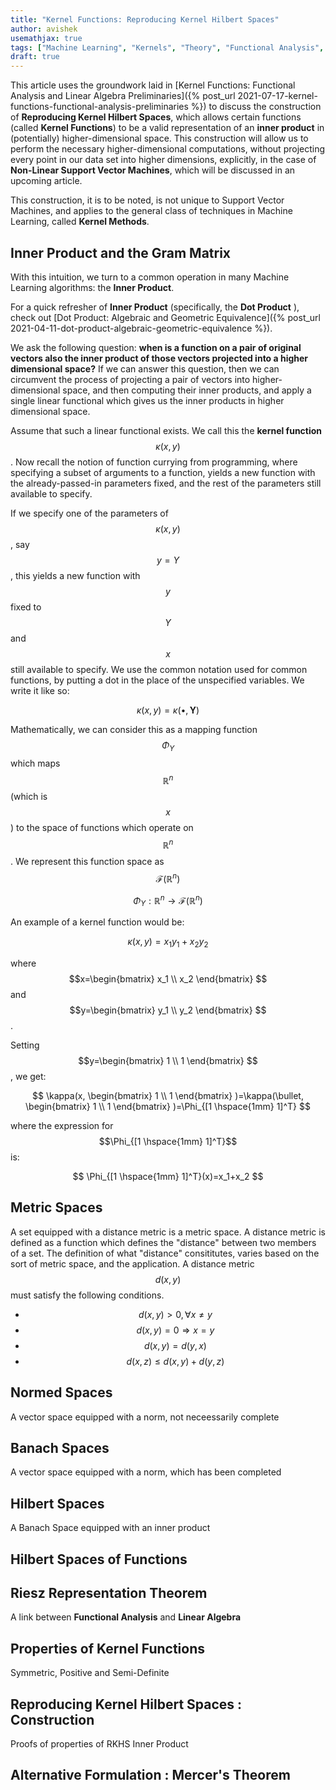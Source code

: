 ```yaml
---
title: "Kernel Functions: Reproducing Kernel Hilbert Spaces"
author: avishek
usemathjax: true
tags: ["Machine Learning", "Kernels", "Theory", "Functional Analysis", "Linear Algebra"]
draft: true
---
```

This article uses the groundwork laid in [Kernel Functions: Functional Analysis and Linear Algebra Preliminaries]({% post_url 2021-07-17-kernel-functions-functional-analysis-preliminaries %}) to discuss the construction of **Reproducing Kernel Hilbert Spaces**, which allows certain functions (called **Kernel Functions**) to be a valid representation of an **inner product** in (potentially) higher-dimensional space. This construction will allow us to perform the necessary higher-dimensional computations, without projecting every point in our data set into higher dimensions, explicitly, in the case of **Non-Linear Support Vector Machines**, which will be discussed in an upcoming article.

This construction, it is to be noted, is not unique to Support Vector Machines, and applies to the general class of techniques in Machine Learning, called **Kernel Methods**. 

## Inner Product and the Gram Matrix
With this intuition, we turn to a common operation in many Machine Learning algorithms: the **Inner Product**. 

For a quick refresher of **Inner Product** (specifically, the **Dot Product** ), check out [Dot Product: Algebraic and Geometric Equivalence]({% post_url 2021-04-11-dot-product-algebraic-geometric-equivalence %}).

We ask the following question: **when is a function on a pair of original vectors also the inner product of those vectors projected into a higher dimensional space?** If we can answer this question, then we can circumvent the process of projecting a pair of vectors into higher-dimensional space, and then computing their inner products, and apply a single linear functional which gives us the inner products in higher dimensional space.

Assume that such a linear functional exists. We call this the **kernel function** $$\kappa(x,y)$$. Now recall the notion of function currying from programming, where specifying a subset of arguments to a function, yields a new function with the already-passed-in parameters fixed, and the rest of the parameters still available to specify.

If we specify one of the parameters of $$\kappa(x,y)$$, say $$y=Y$$, this yields a new function with $$y$$ fixed to $$Y$$ and $$x$$ still available to specify. We use the common notation used for common functions, by putting a dot in the place of the unspecified variables. We write it like so:

$$\kappa(x,y)=\kappa(\bullet,\mathbf{Y})$$

Mathematically, we can consider this as a mapping function $$\Phi_Y$$ which maps $$\mathbb{R}^n$$ (which is $$x$$) to the space of functions which operate on $$\mathbb{R}^n$$. We represent this function space as $$\mathcal{F}(\mathbb{R}^n)$$

$$
\Phi_Y:\mathbb{R}^n\rightarrow \mathcal{F}(\mathbb{R}^n)
$$

An example of a kernel function would be:

$$
\kappa(x,y)=x_1y_1+x_2y_2
$$

where $$x=\begin{bmatrix}
x_1 \\
x_2
\end{bmatrix}
$$
and $$y=\begin{bmatrix}
y_1 \\
y_2
\end{bmatrix}
$$.

Setting $$y=\begin{bmatrix}
1 \\
1
\end{bmatrix}
$$, we get:

$$
\kappa(x, \begin{bmatrix}
1 \\
1
\end{bmatrix}
)=\kappa(\bullet, \begin{bmatrix}
1 \\
1
\end{bmatrix}
)=\Phi_{[1 \hspace{1mm} 1]^T}
$$

where the expression for $$\Phi_{[1 \hspace{1mm} 1]^T}$$ is:

$$
\Phi_{[1 \hspace{1mm} 1]^T}(x)=x_1+x_2
$$


## Metric Spaces
A set equipped with a distance metric is a metric space. A distance metric is defined as a function which defines the "distance" between two members of a set. The definition of what "distance" consititutes, varies based on the sort of metric space, and the application. A distance metric $$d(x,y)$$ must satisfy the following conditions.

- $$d(x,y)>0, \forall x\neq y$$
- $$d(x,y)=0 \Rightarrow x=y$$
- $$d(x,y)=d(y,x)$$
- $$d(x,z)\leq d(x,y)+d(y,z)$$

## Normed Spaces
A vector space equipped with a norm, not neceessarily complete
## Banach Spaces
A vector space equipped with a norm, which has been completed
## Hilbert Spaces
A Banach Space equipped with an inner product
## Hilbert Spaces of Functions
## Riesz Representation Theorem
A link between **Functional Analysis** and **Linear Algebra**
## Properties of Kernel Functions
Symmetric, Positive and Semi-Definite
## Reproducing Kernel Hilbert Spaces : Construction
Proofs of properties of RKHS Inner Product
## Alternative Formulation : Mercer's Theorem
